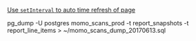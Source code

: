 [Use `setInterval` to auto time refresh of page](https://facebook.github.io/react/docs/rendering-elements.html)

pg_dump -U postgres momo_scans_prod -t report_snapshots -t report_line_items > ~/momo_scans_dump_20170613.sql